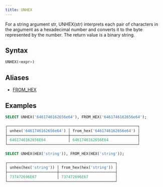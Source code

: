 ```yaml
---
title: UNHEX
---
```


For a string argument str, UNHEX(str) interprets each pair of characters in the argument as a hexadecimal number and converts it to the byte represented by the number. The return value is a binary string.

## Syntax

```sql
UNHEX(<expr>)
```

## Aliases

- [FROM_HEX](from-hex.md)

## Examples

```sql
SELECT UNHEX('6461746162656e64'), FROM_HEX('6461746162656e64');

┌──────────────────────────────────────────────────────────┐
│ unhex('6461746162656e64') │ from_hex('6461746162656e64') │
├───────────────────────────┼──────────────────────────────┤
│ 6461746162656E64          │ 6461746162656E64             │
└──────────────────────────────────────────────────────────┘

SELECT UNHEX(HEX('string')), FROM_HEX(HEX('string'));

┌────────────────────────────────────────────────┐
│ unhex(hex('string')) │ from_hex(hex('string')) │
├──────────────────────┼─────────────────────────┤
│ 737472696E67         │ 737472696E67            │
└────────────────────────────────────────────────┘
```